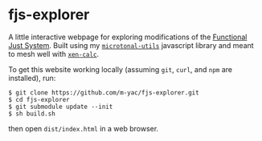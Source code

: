 # fjs-explorer

A little interactive webpage for exploring modifications of the [Functional Just System](https://misotanni.github.io/fjs/en/index.html). Built using  my [`microtonal-utils`](https://github.com/m-yac/microtonal-utils) javascript library and meant to mesh well with [`xen-calc`](https://www.yacavone.net/xen-calc/).

To get this website working locally (assuming `git`, `curl`, and `npm` are installed), run:
```
$ git clone https://github.com/m-yac/fjs-explorer.git
$ cd fjs-explorer
$ git submodule update --init
$ sh build.sh
```
then open `dist/index.html` in a web browser.
